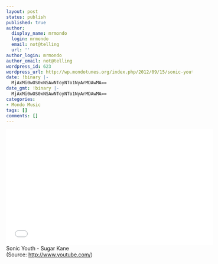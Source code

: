```yaml
---
layout: post
status: publish
published: true
author:
  display_name: mrmondo
  login: mrmondo
  email: not@telling
  url: ''
author_login: mrmondo
author_email: not@telling
wordpress_id: 623
wordpress_url: http://wp.mondotunes.org/index.php/2012/09/15/sonic-youth-sugar-kane/
date: !binary |-
  MjAxMi0wOS0xNSAwNToyNTo1NyArMDAwMA==
date_gmt: !binary |-
  MjAxMi0wOS0xNSAwNToyNTo1NyArMDAwMA==
categories:
- Mondo Music
tags: []
comments: []
---
```

<iframe width="560" height="315" src="//www.youtube.com/embed/RIIEbrMXs20" frameborder="0"> </iframe>
Sonic Youth - Sugar Kane
<div class="attribution">(<span>Source:</span> <a href="http://www.youtube.com/">http://www.youtube.com/</a>)</div>
